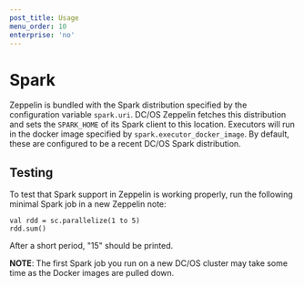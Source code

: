 ```yaml
---
post_title: Usage
menu_order: 10
enterprise: 'no'
---
```


# Spark

Zeppelin is bundled with the Spark distribution specified by the
configuration variable `spark.uri`.  DC/OS Zeppelin fetches this
distribution and sets the `SPARK_HOME` of its Spark client to this
location.  Executors will run in the docker image specified by
`spark.executor_docker_image`.  By default, these are configured to be
a recent DC/OS Spark distribution.

## Testing

To test that Spark support in Zeppelin is working properly, run the
following minimal Spark job in a new Zeppelin note:

```
val rdd = sc.parallelize(1 to 5)
rdd.sum()
```

After a short period, "15" should be printed.

**NOTE**: The first Spark job you run on a new DC/OS cluster may take
some time as the Docker images are pulled down.
